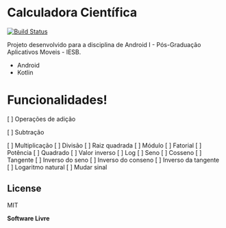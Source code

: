 # Calculadora Científica



[![Build Status](https://travis-ci.org/joemccann/dillinger.svg?branch=master)](https://travis-ci.org/joemccann/dillinger)

Projeto desenvolvido para a disciplina de Android I - Pós-Graduação Aplicativos Moveis - IESB.

  - Android
  - Kotlin


# Funcionalidades!

[ ] Operações de adição

[ ] Subtração

[ ] Multiplicação
[ ] Divisão
[ ] Raiz quadrada
[ ] Módulo
[ ] Fatorial
[ ] Potência
[ ] Quadrado
[ ] Valor inverso
[ ] Log
[ ] Seno
[ ] Cosseno
[ ] Tangente
[ ] Inverso do seno
[ ] Inverso do conseno
[ ] Inverso da tangente
[ ] Logaritmo natural
[ ] Mudar sinal

License
----

MIT

**Software Livre**


